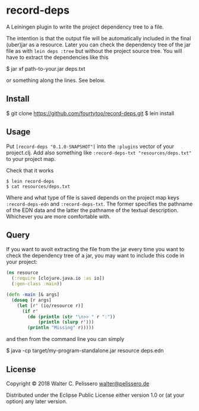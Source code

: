 # record-deps

A Leiningen plugin to write the project dependency tree to a file.

The intention is that the output file will be automatically included
in the final (uber)jar as a resource.  Later you can check the
dependency tree of the jar file as with `lein deps :tree` but without
the project source tree.  You will have to extract the dependencies
like this

   $ jar xf path-to-your.jar deps.txt

or something along the lines.  See below.


## Install

   $ git clone https://github.com/fourtytoo/record-deps.git
   $ lein install

## Usage

Put `[record-deps "0.1.0-SNAPSHOT"]` into the `:plugins` vector of
your project.clj.  Add also something like `:record-deps-txt
"resources/deps.txt"` to your project map.

Check that it works

    $ lein record-deps
    $ cat resources/deps.txt

Where and what type of file is saved depends on the project map keys
`:record-deps-edn` and `:record-deps-txt`.  The former specifies the
pathname of the EDN data and the latter the pathname of the textual
description.  Whichever you are more comfortable with.


## Query

If you want to avoit extracting the file from the jar every time you
want to check the dependency tree of a jar, you may want to include
this code in your project:

```clojure
(ns resource
  (:require [clojure.java.io :as io])
  (:gen-class :main))

(defn -main [& args]
  (doseq [r args]
    (let [r' (io/resource r)]
      (if r'
        (do (println (str "\n>> " r ":"))
            (println (slurp r')))
        (println "Missing" r)))))
```

and then from the command line you can simply

   $ java -cp target/my-program-standalone.jar resource deps.edn

## License

Copyright © 2018 Walter C. Pelissero <walter@pelissero.de>

Distributed under the Eclipse Public License either version 1.0 or (at
your option) any later version.
